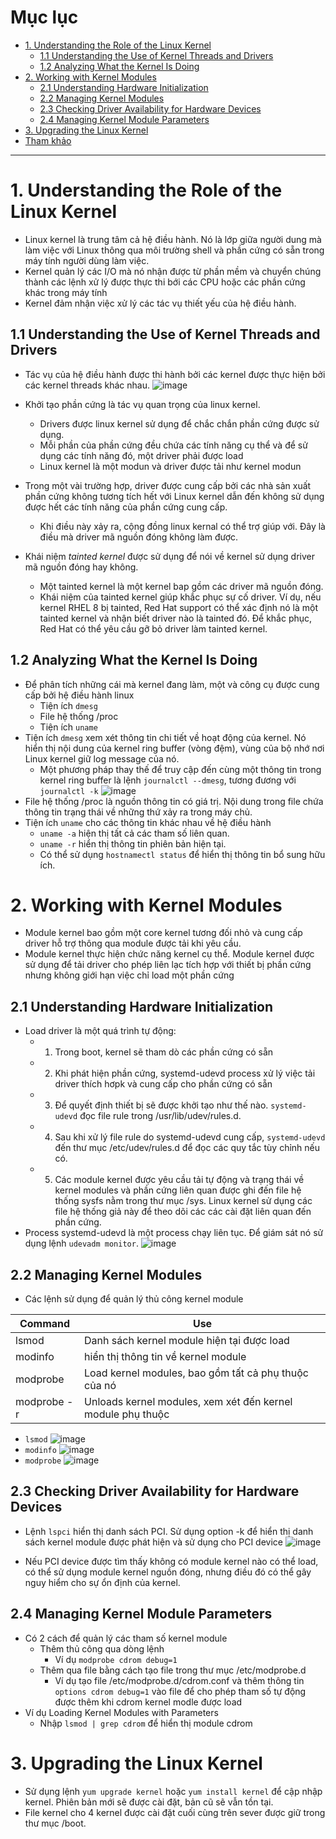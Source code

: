 # Mục lục 
- [1. Understanding the Role of the Linux Kernel](#1)
  - [1.1 Understanding the Use of Kernel Threads and Drivers](#11)
  - [1.2 Analyzing What the Kernel Is Doing](#12)
- [2. Working with Kernel Modules](#2)
  - [2.1 Understanding Hardware Initialization](#21)
  - [2.2 Managing Kernel Modules](#22)
  - [2.3 Checking Driver Availability for Hardware Devices](#23)
  - [2.4 Managing Kernel Module Parameters](#24)
- [3. Upgrading the Linux Kernel](#3)
- [Tham khảo](#tm)

---

<a name ='1'></a>
# 1. Understanding the Role of the Linux Kernel
- Linux kernel là trung tâm cả hệ điều hành. Nó là lớp giữa người dung mà làm việc với Linux thông qua môi trường shell và phần cứng có sẵn trong máy tính người dùng làm việc.
- Kernel quản lý các I/O mà nó nhận được từ phần mềm và chuyển chúng thành các lệnh xử lý được thực thi bới các CPU hoặc các phần cứng khác trong máy tính  
- Kernel đảm nhận  việc xử lý các tác vụ thiết yếu của hệ điều hành. 

<a name ='11'></a>
## 1.1 Understanding the Use of Kernel Threads and Drivers
- Tác vụ của hệ điều hành được thi hành bởi các kernel được thực hiện bởi các kernel threads khác nhau.
  ![image](image/Chap16/Screenshot_1.png)

- Khởi tạo phần cứng là tác vụ quan trọng của linux kernel.
  - Drivers được linux kernel sử dụng để chắc chắn phần cứng được sử dụng. 
  - Mỗi phần của phần cứng đều chứa các tính năng cụ thể và để sử dụng các tính năng đó, một driver phải được load
  - Linux kernel là một modun và driver được tải như kernel modun
- Trong một vài trường hợp, driver được cung cấp bởi các nhà sản xuất phần cứng không tương tích hết với Linux kernel dẫn đến không sử dụng được hết các tính năng của phần cứng cung cấp.   
  - Khi điều này xảy ra, cộng đồng linux kernal có thể trợ giúp với. Đây là điều mà driver mã nguồn đóng không làm được.
- Khái niệm *tainted kernel* được sử dụng để nói về kernel sử dụng driver mã nguồn đóng hay không. 
  - Một tainted kernel là một kernel bap gồm các driver mã nguồn đóng. 
  - Khái niệm của tainted kernel giúp khắc phục sự cố driver. Ví dụ, nếu kernel RHEL 8 bị tainted, Red Hat support có thể xác định nó là một tainted kernel và nhận biết driver nào là tainted đó. Để khắc phục, Red Hat có thể yêu cầu gỡ bỏ driver làm tainted kernel.

<a name ='11'></a>
## 1.2 Analyzing What the Kernel Is Doing
- Để phân tích những cái mà kernel đang làm, một và công cụ được cung cấp bởi hệ điều hành linux
  - Tiện ích `dmesg`
  - File hệ thống /proc
  - Tiện ích `uname`
- Tiện ích `dmesg` xem xét thông tin chi tiết  về hoạt động của kernel. Nó hiển thị nội dung của kernel ring buffer (vòng đệm), vùng của bộ nhớ  nơi Linux kernel  giữ log message của nó. 
  - Một phương pháp thay thế để truy cập đến cùng một thông tin  trong kernel ring buffer là lệnh  `journalctl --dmesg`, tương đương với `journalctl -k`
  ![image](image/Chap16/Screenshot_2.png)
- File hệ thống /proc là nguồn thông tin có giá trị. Nội dung trong file chứa thông tin trạng thái về những thứ xảy ra trong máy chủ.
- Tiện ích `uname` cho các thông tin khác nhau về hệ điều hành
  - `uname -a` hiện thị tất cả các tham số liên quan.
  - `uname -r` hiển thị thông tin phiên bản hiện tại.
  - Có thể sử dụng `hostnamectl status` để hiển thị thông tin bổ sung  hữu ích. 

<a name ='2'></a>
# 2. Working with Kernel Modules
- Module kernel bao gồm một core kernel tương đối nhỏ và cung cấp driver hỗ trợ thông qua module được tải khi yêu cầu. 
- Module kernel thực hiện chức năng kernel cụ thể. Module kernel được sử dụng để tải driver cho phép liên lạc tích hợp với thiết bị phần cứng nhưng không giới hạn việc chỉ load một phần cứng 


<a name ='21'></a>
## 2.1 Understanding Hardware Initialization
- Load driver là một quá trình tự động: 
  - 1. Trong boot, kernel sẽ tham dò các phần cứng có sẵn
  - 2. Khi phát hiện phần cứng, systemd-udevd process xử lý việc tải driver thích hơpk  và cung cấp cho phần cứng có sẵn
  - 3. Để quyết định thiết bị sẽ được khởi tạo như thế nào. `systemd-udevd` đọc file rule trong  /usr/lib/udev/rules.d. 
  - 4. Sau khi xử lý file rule do systemd-udevd cung cấp, `systemd-udevd` đến thư mục /etc/udev/rules.d để đọc các quy tắc tùy chỉnh nếu có. 
  - 5. Các module kernel được yêu cầu tải tự động và trạng thái về kernel modules và phần cứng liên quan được ghi đến file hệ thống sysfs nằm trong  thư mục /sys. Linux kernel sử dụng các file hệ thống giả này để theo dõi các các cài đặt liên quan đến phần cứng.
- Process systemd-udevd là một process chạy liên tục. Để giám sát  nó sử dụng lệnh `udevadm monitor`. 
  ![image](image/Chap16/Screenshot_3.png)


<a name ='22'></a>
## 2.2 Managing Kernel Modules
- Các lệnh sử dụng để quản lý thủ công kernel module 

Command | Use
---|---
lsmod | Danh sách kernel module hiện tại được load
modinfo  |  hiển thị thông tin về kernel module 
modprobe |  Load kernel modules, bao gồm tất cả phụ thuộc của nó  
modprobe -r |  Unloads kernel modules, xem xét đến kernel module phụ thuộc


  - `lsmod`
![image](image/Chap16/Screenshot_4.png)
  - `modinfo`
![image](image/Chap16/Screenshot_5.png)
  - `modprobe`
![image](image/Chap16/Screenshot_6.png)



<a name ='23'></a>
## 2.3 Checking Driver Availability for Hardware Devices
- Lệnh `lspci` hiển thị danh sách PCI. Sử dụng option -k để hiển thị danh sách kernel module được phát hiện và sử dụng cho PCI device 
![image](image/Chap16/Screenshot_7.png)

- Nếu PCI device được tìm thấy không có module kernel nào có thể load, có thể sử dụng module kernel nguồn đóng, nhưng điều đó có thể gây nguy hiểm cho sự ổn định của kernel. 

<a name ='24'></a>
## 2.4 Managing Kernel Module Parameters
- Có 2 cách để  quản lý các tham số kernel module 
  - Thêm thủ công qua dòng lệnh
    - Ví dụ `modprobe cdrom debug=1`  
  - Thêm qua file bằng cách tạo file trong thư mục /etc/modprobe.d
    - Ví dụ tạo file /etc/modprobe.d/cdrom.conf và thêm thông tin `options cdrom debug=1` vào file để cho phép tham số tự động được thêm khi cdrom kernel modle được load
- Ví dụ Loading Kernel Modules with Parameters
  - Nhập `lsmod | grep cdrom` để hiển thị module cdrom 

<a name ='3'></a>
# 3. Upgrading the Linux Kernel
- Sử dụng lệnh  `yum upgrade kernel` hoặc `yum install kernel` để cập nhập kernel. Phiên bản mới sẽ được cài đặt, bản cũ sẽ vẫn tồn tại. 
- File kernel cho 4 kernel được cài đặt cuối cùng trên sever được giữ trong thư mục /boot.








